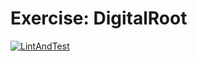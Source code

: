 # Exercise: DigitalRoot

[![LintAndTest](https://github.com/mici-que/DigitalRoot/actions/workflows/lint_and_test.yml/badge.svg)](https://github.com/mici-que/DigitalRoot/actions/workflows/lint_and_test.yml)

